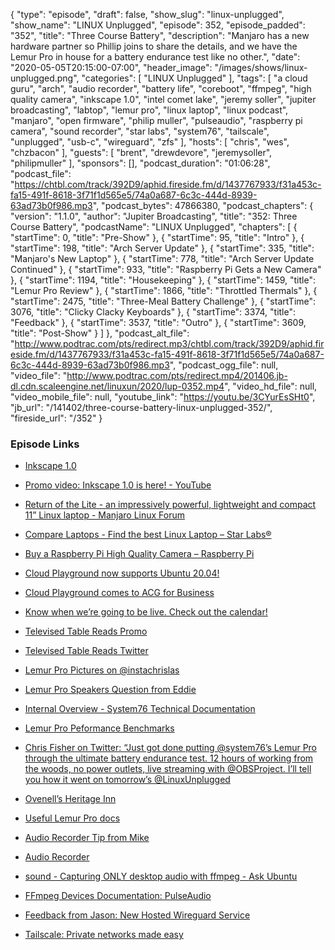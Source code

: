 {
  "type": "episode",
  "draft": false,
  "show_slug": "linux-unplugged",
  "show_name": "LINUX Unplugged",
  "episode": 352,
  "episode_padded": "352",
  "title": "Three Course Battery",
  "description": "Manjaro has a new hardware partner so Phillip joins to share the details, and we have the Lemur Pro in house for a battery endurance test like no other.",
  "date": "2020-05-05T20:15:00-07:00",
  "header_image": "/images/shows/linux-unplugged.png",
  "categories": [
    "LINUX Unplugged"
  ],
  "tags": [
    "a cloud guru",
    "arch",
    "audio recorder",
    "battery life",
    "coreboot",
    "ffmpeg",
    "high quality camera",
    "inkscape 1.0",
    "intel comet lake",
    "jeremy soller",
    "jupiter broadcasting",
    "labtop",
    "lemur pro",
    "linux laptop",
    "linux podcast",
    "manjaro",
    "open firmware",
    "philip muller",
    "pulseaudio",
    "raspberry pi camera",
    "sound recorder",
    "star labs",
    "system76",
    "tailscale",
    "unplugged",
    "usb-c",
    "wireguard",
    "zfs"
  ],
  "hosts": [
    "chris",
    "wes",
    "chzbacon"
  ],
  "guests": [
    "brent",
    "drewdevore",
    "jeremysoller",
    "philipmuller"
  ],
  "sponsors": [],
  "podcast_duration": "01:06:28",
  "podcast_file": "https://chtbl.com/track/392D9/aphid.fireside.fm/d/1437767933/f31a453c-fa15-491f-8618-3f71f1d565e5/74a0a687-6c3c-444d-8939-63ad73b0f986.mp3",
  "podcast_bytes": 47866380,
  "podcast_chapters": {
    "version": "1.1.0",
    "author": "Jupiter Broadcasting",
    "title": "352: Three Course Battery",
    "podcastName": "LINUX Unplugged",
    "chapters": [
      {
        "startTime": 0,
        "title": "Pre-Show"
      },
      {
        "startTime": 95,
        "title": "Intro"
      },
      {
        "startTime": 198,
        "title": "Arch Server Update"
      },
      {
        "startTime": 335,
        "title": "Manjaro's New Laptop"
      },
      {
        "startTime": 778,
        "title": "Arch Server Update Continued"
      },
      {
        "startTime": 933,
        "title": "Raspberry Pi Gets a New Camera"
      },
      {
        "startTime": 1194,
        "title": "Housekeeping"
      },
      {
        "startTime": 1459,
        "title": "Lemur Pro Review"
      },
      {
        "startTime": 1866,
        "title": "Throttled Thermals"
      },
      {
        "startTime": 2475,
        "title": "Three-Meal Battery Challenge"
      },
      {
        "startTime": 3076,
        "title": "Clicky Clacky Keyboards"
      },
      {
        "startTime": 3374,
        "title": "Feedback"
      },
      {
        "startTime": 3537,
        "title": "Outro"
      },
      {
        "startTime": 3609,
        "title": "Post-Show"
      }
    ]
  },
  "podcast_alt_file": "http://www.podtrac.com/pts/redirect.mp3/chtbl.com/track/392D9/aphid.fireside.fm/d/1437767933/f31a453c-fa15-491f-8618-3f71f1d565e5/74a0a687-6c3c-444d-8939-63ad73b0f986.mp3",
  "podcast_ogg_file": null,
  "video_file": "http://www.podtrac.com/pts/redirect.mp4/201406.jb-dl.cdn.scaleengine.net/linuxun/2020/lup-0352.mp4",
  "video_hd_file": null,
  "video_mobile_file": null,
  "youtube_link": "https://youtu.be/3CYurEsSHt0",
  "jb_url": "/141402/three-course-battery-linux-unplugged-352/",
  "fireside_url": "/352"
}


### Episode Links

  * [Inkscape 1.0](https://inkscape.org/release/inkscape-1.0/ "Inkscape 1.0")
  * [Promo video: Inkscape 1.0 is here! - YouTube](https://www.youtube.com/watch?v=f6UHXkND4Sc "Promo video: Inkscape 1.0 is here! - YouTube")
  * [Return of the Lite - an impressively powerful, lightweight and compact 11” Linux laptop - Manjaro Linux Forum](https://forum.manjaro.org/t/return-of-the-lite-an-impressively-powerful-lightweight-and-compact-11-linux-laptop/140632 "Return of the Lite - an impressively powerful, lightweight and compact 11” Linux laptop - Manjaro Linux Forum")
  * [Compare Laptops - Find the best Linux Laptop – Star Labs®](https://starlabs.systems/pages/star-labtop-compare "Compare Laptops - Find the best Linux Laptop – Star Labs®")
  * [Buy a Raspberry Pi High Quality Camera – Raspberry Pi](https://www.raspberrypi.org/products/raspberry-pi-high-quality-camera/ "Buy a Raspberry Pi High Quality Camera – Raspberry Pi")
  * [Cloud Playground now supports Ubuntu 20.04!](https://support.linuxacademy.com/hc/en-us/articles/360022699612-Cloud-Playground-Distribution-Feature-List "Cloud Playground now supports Ubuntu 20.04!")
  * [Cloud Playground comes to ACG for Business](https://info.acloud.guru/resources/introducing-cloud-playground-for-business "Cloud Playground comes to ACG for Business")
  * [Know when we’re going to be live. Check out the calendar!](https://www.jupiterbroadcasting.com/release-calendar/ "Know when we’re going to be live. Check out the calendar!")
  * [Televised Table Reads Promo](https://www.youtube.com/watch?v=5W3eQf1Ggd0 "Televised Table Reads Promo")
  * [Televised Table Reads Twitter](https://twitter.com/tvtablereads "Televised Table Reads Twitter")
  * [Lemur Pro Pictures on @instachrislas](https://www.instagram.com/p/B_yhnupJgd7/ "Lemur Pro Pictures on @instachrislas")
  * [Lemur Pro Speakers Question from Eddie ](https://slexy.org/view/s20Q2V3nya "Lemur Pro Speakers Question from Eddie
")

  * [Internal Overview - System76 Technical Documentation](https://tech-docs.system76.com/models/lemp9/internal-overview.html "Internal Overview - System76 Technical Documentation")
  * [Lemur Pro Peformance Benchmarks](https://openbenchmarking.org/result/2005019-NI-2001201HU06 "Lemur Pro Peformance Benchmarks")
  * [Chris Fisher on Twitter: “Just got done putting @system76’s Lemur Pro through the ultimate battery endurance test. 12 hours of working from the woods, no power outlets, live streaming with @OBSProject. I’ll tell you how it went on tomorrow’s @LinuxUnplugged](https://twitter.com/ChrisLAS/status/1257482403896942598 "Chris Fisher on Twitter: “Just got done putting @system76’s Lemur Pro through the ultimate battery endurance test. 12 hours of working from the woods, no power outlets, live streaming with @OBSProject. I’ll tell you how it went on tomorrow’s @LinuxUnplugged")
  * [Ovenell’s Heritage Inn](https://www.ovenells-inn.com/ "Ovenell’s Heritage Inn")
  * [Useful Lemur Pro docs](https://system76.com/guides/lemp9 "Useful Lemur Pro docs")
  * [Audio Recorder Tip from Mike ](https://slexy.org/view/s2eh0uc1UB "Audio Recorder Tip from Mike
")

  * [Audio Recorder](https://launchpad.net/~audio-recorder "Audio Recorder")
  * [sound - Capturing ONLY desktop audio with ffmpeg - Ask Ubuntu](https://askubuntu.com/questions/682144/capturing-only-desktop-audio-with-ffmpeg "sound - Capturing ONLY desktop audio with ffmpeg - Ask Ubuntu")
  * [FFmpeg Devices Documentation: PulseAudio](https://ffmpeg.org/ffmpeg-devices.html#pulse "FFmpeg Devices Documentation: PulseAudio")
  * [Feedback from Jason: New Hosted Wireguard Service ](https://slexy.org/view/s2wuSu0RYO "Feedback from Jason: New Hosted Wireguard Service
")

  * [Tailscale: Private networks made easy](https://tailscale.com/ "Tailscale: Private networks made easy")


